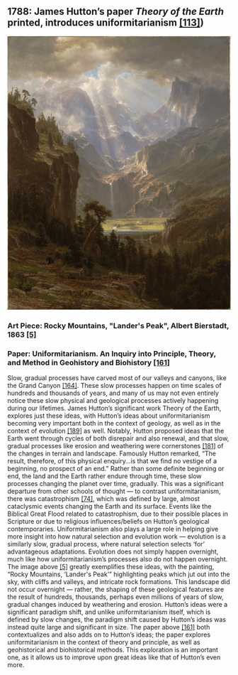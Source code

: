 ## 1788: James Hutton’s paper <em>Theory of the Earth</em> printed, introduces uniformitarianism [[113]](https://www.smithsonianmag.com/history/father-modern-geology-youve-never-heard-180960203/))

![pic](/images/1788.jpg)

### Art Piece: Rocky Mountains, "Lander's Peak", Albert Bierstadt, 1863 [[5]](https://harvardartmuseums.org/collections/object/303976?position=2)

### Paper: Uniformitarianism. An Inquiry into Principle, Theory, and Method in Geohistory and Biohistory [[161]](https://link.springer.com/chapter/10.1007/978-1-4615-9585-4_2)

Slow, gradual processes have carved most of our valleys and canyons, like the Grand Canyon [[164]](http://www.nationalgeographic.org/encyclopedia/canyon/). These slow processes happen on time scales of hundreds and thousands of years, and many of us may not even entirely notice these slow physical and geological processes actively happening during our lifetimes. James Hutton’s significant work Theory of the Earth, explores just these ideas, with Hutton’s ideas about uniformitarianism becoming very important both in the context of geology, as well as in the context of evolution [[189]](https://www.nationalgeographic.org/encyclopedia/uniformitarianism/) as well. Notably, Hutton proposed ideas that the Earth went through cycles of both disrepair and also renewal, and that slow, gradual processes like erosion and weathering were cornerstones [[181]](https://www.britannica.com/topic/Theory-of-the-Earth) of the changes in terrain and landscape. Famously Hutton remarked, “The result, therefore, of this physical enquiry…is that we find no vestige of a beginning, no prospect of an end.” Rather than some definite beginning or end, the land and the Earth rather endure through time, these slow processes changing the planet over time, gradually. This was a significant departure from other schools of thought — to contrast uniformitarianism, there was catastrophism [[74]](https://pubs.usgs.gov/gip/dynamic/historical.html), which was defined by large, almost cataclysmic events changing the Earth and its surface. Events like the Biblical Great Flood related to catastrophism, due to their possible places in Scripture or due to religious influences/beliefs on Hutton’s geological contemporaries. Uniformitarianism also plays a large role in helping give more insight into how natural selection and evolution work — evolution is a similarly slow, gradual process, where natural selection selects ‘for’ advantageous adaptations. Evolution does not simply happen overnight, much like how uniformitarianism’s processes also do not happen overnight. The image above [[5]](https://harvardartmuseums.org/collections/object/303976?position=2) greatly exemplifies these ideas, with the painting, “Rocky Mountains, ‘Lander's Peak’” highlighting peaks which jut out into the sky, with cliffs and valleys, and intricate rock formations. This landscape did not occur overnight  — rather, the shaping of these geological features are the result of hundreds, thousands, perhaps even millions of years of slow, gradual changes induced by weathering and erosion. Hutton’s ideas were a significant paradigm shift, and unlike uniformitarianism itself, which is defined by slow changes, the paradigm shift caused by Hutton’s ideas was instead quite large and significant in size. The paper above [[161]](https://link.springer.com/chapter/10.1007/978-1-4615-9585-4_2) both contextualizes and also adds on to Hutton’s ideas; the paper explores uniformitarianism in the context of theory and principle, as well as geohistorical and biohistorical methods. This exploration is an important one, as it allows us to improve upon great ideas like that of Hutton’s even more. 

